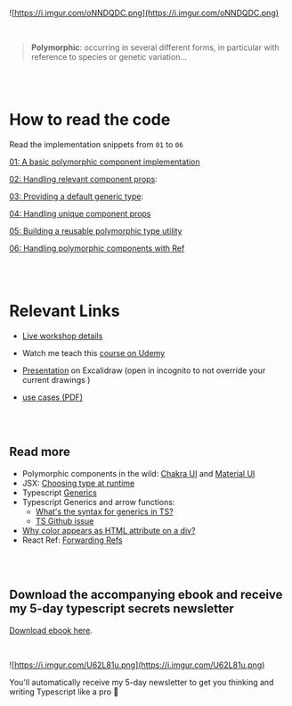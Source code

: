 ![https://i.imgur.com/oNNDQDC.png](https://i.imgur.com/oNNDQDC.png)

<br />

> **Polymorphic**: occurring in several different forms, in particular with reference to species or genetic variation...

<br /> 
<br />

# How to read the code

Read the implementation snippets from `01` to `06`

[01: A basic polymorphic component implementation](/01.tsx)

[02: Handling relevant component props](/02.tsx):

[03: Providing a default generic type](/03.tsx):

[04: Handling unique component props](/04.tsx)

[05: Building a reusable polymorphic type utility](/05.tsx)

[06: Handling polymorphic components with Ref](/06.tsx)

<br />
<br />

# Relevant Links

- [Live workshop details](https://devcher.com/class/build-strongly-typed-polymorphic-components-with-react-and-typescript-UWwzxjSxrh)

- Watch me teach this [course on Udemy](https://www.udemy.com/course/build-polymorphic-components-with-react-and-typescript/?referralCode=DF6B523A0C852F2044DC)

- [Presentation](https://excalidraw.com/#json=3mAFa-9SfI53dtQ6q5ykA,frb3BKbw-Zivudv-kixuVQ) on Excalidraw (open in incognito to not override your current drawings )

- [use cases (PDF)](/use-cases.pdf)

<br />
<br />

## Read more

- Polymorphic components in the wild: [Chakra UI](https://chakra-ui.com/docs/components/layout/box#as-prop) and [Material UI](https://mui.com/guides/composition/#component-prop)
- JSX: [Choosing type at runtime](https://reactjs.org/docs/jsx-in-depth.html#choosing-the-type-at-runtime)
- Typescript [Generics](https://www.typescriptlang.org/docs/handbook/2/generics.html)
- Typescript Generics and arrow functions:
  - [What's the syntax for generics in TS?](https://stackoverflow.com/questions/32308370/what-is-the-syntax-for-typescript-arrow-functions-with-generics?)
  - [TS Github issue](https://github.com/Microsoft/TypeScript/issues/4922)
- [Why color appears as HTML attribute on a div?](https://stackoverflow.com/questions/67142430/why-color-appears-as-html-attribute-on-a-div)
- React Ref: [Forwarding Refs](https://reactjs.org/docs/forwarding-refs.html)

<br />
<br />

## Download the accompanying ebook and receive my 5-day typescript secrets newsletter

[Download ebook here](https://www.ohansemmanuel.com/books/how-to-build-strongly-typed-polymorphic-react-components).

<br />

![https://i.imgur.com/U62L81u.png](https://i.imgur.com/U62L81u.png)

You'll automatically receive my 5-day newsletter to get you thinking and writing Typescript like a pro 🕺

